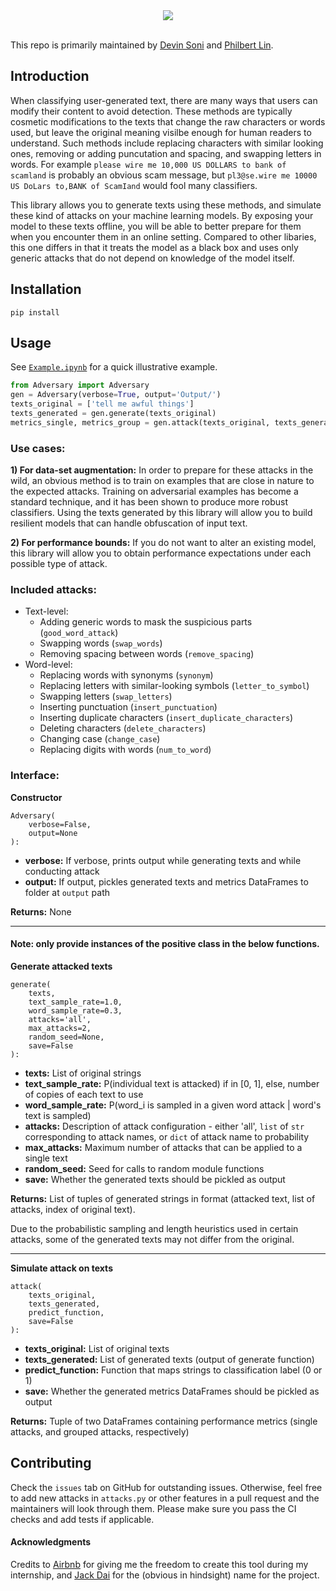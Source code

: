 <div align="center">
    <img src="adversary_name.png"></img>
</div>

<br>

This repo is primarily maintained by [Devin Soni](https://github.com/100/) and [Philbert Lin](https://github.com/philin).

## Introduction

When classifying user-generated text, there are many ways that users can modify their content to avoid detection. These methods are typically cosmetic modifications to the texts that change the raw characters or words used, but leave the original meaning visilbe enough for human readers to understand. Such methods include replacing characters with similar looking ones, removing or adding puncutation and spacing, and swapping letters in words. For example `please wire me 10,000 US DOLLARS to bank of scamland` is probably an obvious scam message, but `pl3@se.wire me 10000 US DoLars to,BANK of ScamIand` would fool many classifiers.

This library allows you to generate texts using these methods, and simulate these kind of attacks on your machine learning models. By exposing your model to these texts offline, you will be able to better prepare for them when you encounter them in an online setting. Compared to other libaries, this one differs in that it treats the model as a black box and uses only generic attacks that do not depend on knowledge of the model itself.

## Installation

```
pip install 
```

## Usage

See [`Example.ipynb`](https://github.com/airbnb/artificial-adversary/blob/master/Example.ipynb) for a quick illustrative example.

```python
from Adversary import Adversary
gen = Adversary(verbose=True, output='Output/')
texts_original = ['tell me awful things']
texts_generated = gen.generate(texts_original)
metrics_single, metrics_group = gen.attack(texts_original, texts_generated, lambda x: 1)
```

### Use cases:
**1) For data-set augmentation:** In order to prepare for these attacks in the wild, an obvious method is to train on examples that are close in nature to the expected attacks. Training on adversarial examples has become a standard technique, and it has been shown to produce more robust classifiers. Using the texts generated by this library will allow you to build resilient models that can handle obfuscation of input text. 

**2) For performance bounds:** If you do not want to alter an existing model, this library will allow you to obtain performance expectations under each possible type of attack.

### Included attacks:
- Text-level:
    - Adding generic words to mask the suspicious parts (`good_word_attack`)
    - Swapping words (`swap_words`)
    - Removing spacing between words (`remove_spacing`)
- Word-level:
    - Replacing words with synonyms (`synonym`)
    - Replacing letters with similar-looking symbols (`letter_to_symbol`)
    - Swapping letters (`swap_letters`)
    - Inserting punctuation (`insert_punctuation`)
    - Inserting duplicate characters (`insert_duplicate_characters`)
    - Deleting characters (`delete_characters`)
    - Changing case (`change_case`)
    - Replacing digits with words (`num_to_word`)

### Interface:

**Constructor**
```
Adversary(
    verbose=False, 
    output=None
):
```
- **verbose:** If verbose, prints output while generating texts and while conducting attack
- **output:** If output, pickles generated texts and metrics DataFrames to folder at `output` path

**Returns:** None

---

#### Note: only provide instances of the positive class in the below functions.

**Generate attacked texts**
```
generate(
    texts,
    text_sample_rate=1.0,
    word_sample_rate=0.3,
    attacks='all',
    max_attacks=2,
    random_seed=None,
    save=False
):
```
- **texts:** List of original strings
- **text_sample_rate:** P(individual text is attacked) if in [0, 1], else, number of copies of each text to use
- **word_sample_rate:** P(word_i is sampled in a given word attack | word's text is sampled)
- **attacks:** Description of attack configuration - either 'all', `list` of `str` corresponding to attack names, or `dict` of attack name to probability
- **max_attacks:** Maximum number of attacks that can be applied to a single text
- **random_seed:** Seed for calls to random module functions
- **save:** Whether the generated texts should be pickled as output

**Returns:** List of tuples of generated strings in format (attacked text, list of attacks, index of original text). 

Due to the probabilistic sampling and length heuristics used in certain attacks, some of the generated texts may not differ from the original.

---

**Simulate attack on texts**
```
attack(
    texts_original, 
    texts_generated, 
    predict_function, 
    save=False
):
```
- **texts_original:** List of original texts
- **texts_generated:** List of generated texts (output of generate function)
- **predict_function:** Function that maps strings to classification label (0 or 1)
- **save:** Whether the generated metrics DataFrames should be pickled as output

**Returns:** Tuple of two DataFrames containing performance metrics (single attacks, and grouped attacks, respectively)

## Contributing

Check the `issues` tab on GitHub for outstanding issues. 
Otherwise, feel free to add new attacks in `attacks.py` or other features in a pull request and the maintainers will look through them.
Please make sure you pass the CI checks and add tests if applicable.

#### Acknowledgments

Credits to [Airbnb](https://airbnb.io/) for giving me the freedom to create this tool during my internship, and [Jack Dai](https://github.com/jdai8) for the (obvious in hindsight) name for the project.
